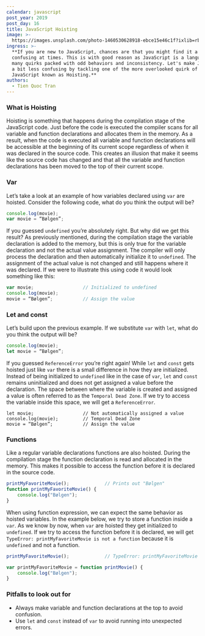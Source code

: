 ```yaml
---
calendar: javascript
post_year: 2019
post_day: 16
title: JavaScript Hoisting
image: >-
  https://images.unsplash.com/photo-1460530628918-ebce15e46c1f?ixlib=rb-1.2.1&ixid=eyJhcHBfaWQiOjEyMDd9&auto=format&fit=crop&w=3000&q=80
ingress: >-
  **If you are new to JavaScript, chances are that you might find it a bit
  confusing at times. This is with good reason as JavaScript is a language of
  many quirks packed with odd behaviors and inconsistency. Let's make JavaScript
  a bit less confusing by tackling one of the more overlooked quirk of
  JavaScript known as Hoisting.**
authors:
  - Tien Quoc Tran
---
```

### What is Hoisting

Hoisting is something that happens during the compilation stage of the JavaScript code. Just before the code is executed the compiler scans for all variable and function declarations and allocates them in the memory. As a result, when the code is executed all variable and function declarations will be accessible at the beginning of its current scope regardless of when it was declared in the source code. This creates an illusion that make it seems like the source code has changed and that all the variable and function declarations has been moved to the top of their current scope. 

### Var

Let’s take a look at an example of how variables declared using `var` are hoisted. Consider the following code, what do you think the output will be? 

```javascript
console.log(movie);
var movie = “Bølgen”; 
```

If you guessed `undefined` you’re absolutely right. But why did we get this result? As previously mentioned, during the compilation stage the variable declaration is added to the memory, but this is only true for the variable declaration and not the actual value assignment. The compiler will only process the declaration and then automatically initialize it to `undefined`. The assignment of the actual value is not changed and still happens where it was declared. If we were to illustrate this using code it would look something like this: 

```javascript
var movie;                  // Initialized to undefined
console.log(movie);
movie = “Bølgen”;           // Assign the value
```

### Let and const

Let’s build upon the previous example. If we substitute `var` with `let`, what do you think the output will be? 

```javascript
console.log(movie);
let movie = “Bølgen”; 
```

If you guessed `ReferenceError` you’re right again! While `let` and `const` gets hoisted just like `var` there is a small difference in how they are initialized. Instead of being initialized to `undefined` like in the case of `var`, `let` and `const` remains uninitialized and does not get assigned a value before the declaration. The space between where the variable is created and assigned a value is often referred to as the `Temporal Dead Zone`. If we try to access the variable inside this space, we will get a `ReferenceError`. 

```
let movie;                  // Not automatically assigned a value
console.log(movie);         // Temporal Dead Zone
movie = “Bølgen”;           // Assign the value
```

### Functions

Like a regular variable declarations functions are also hoisted. During the compilation stage the function declaration is read and allocated in the memory. This makes it possible to access the function before it is declared in the source code.  

```javascript
printMyFavoriteMovie();             // Prints out "Bølgen"
function printMyFavoriteMovie() {
    console.log("Bølgen");
} 
```

When using function expression, we can expect the same behavior as hoisted variables. In the example below, we try to store a function inside a `var`. As we know by now, when `var` are hoisted they get initialized to `undefined`. If we try to access the function before it is declared, we will get `TypeError: printMyFavoriteMovie is not a function` because it is `undefined` and not a function.

```javascript
printMyFavoriteMovie();             // TypeError: printMyFavoriteMovie is not a function

var printMyFavoriteMovie = function printMovie() {
    console.log("Bølgen");
} 
```

### Pitfalls to look out for

* Always make variable and function declarations at the top to avoid confusion.
* Use `let` and `const` instead of `var` to avoid running into unexpected errors.
